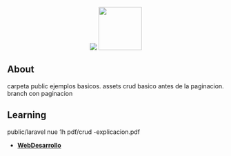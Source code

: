 <p align="center"><img src="https://laravel.com/assets/img/components/logo-laravel.svg">
<a href="https://vuejs.org"><img width="100" src="https://vuejs.org/images/logo.png"></a>
</p>

## About
carpeta public ejemplos basicos.
assets crud basico antes de la paginacion.
branch con paginacion
## Learning
public/laravel nue 1h pdf/crud -explicacion.pdf

- **[WebDesarrollo](https://github.com/webdesarrollo)**
